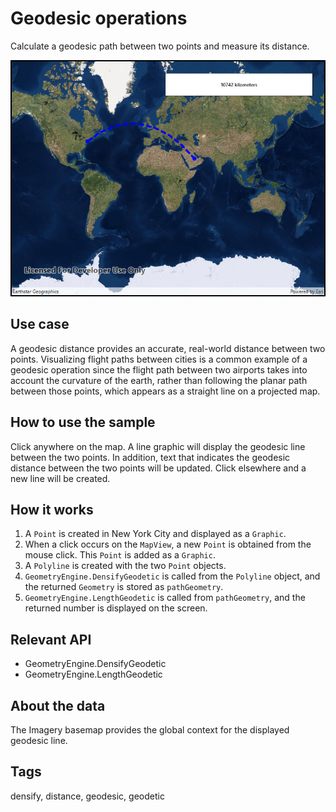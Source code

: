 # Geodesic operations

Calculate a geodesic path between two points and measure its distance.

![Image of geodesic operations](GeodesicOperations.jpg)

## Use case

A geodesic distance provides an accurate, real-world distance between two points. Visualizing flight paths between cities is a common example of a geodesic operation since the flight path between two airports takes into account the curvature of the earth, rather than following the planar path between those points, which appears as a straight line on a projected map.

## How to use the sample

Click anywhere on the map. A line graphic will display the geodesic line between the two points. In addition, text that indicates the geodesic distance between the two points will be updated. Click elsewhere and a new line will be created.

## How it works

1. A `Point` is created in New York City and displayed as a `Graphic`.
2. When a click occurs on the `MapView`, a new `Point` is obtained from the mouse click. This `Point` is added as a `Graphic`.
3. A `Polyline` is created with the two `Point` objects.
4. `GeometryEngine.DensifyGeodetic` is called from the `Polyline` object, and the returned `Geometry` is stored as `pathGeometry`.
5. `GeometryEngine.LengthGeodetic` is called from `pathGeometry`, and the returned number is displayed on the screen.

## Relevant API

* GeometryEngine.DensifyGeodetic
* GeometryEngine.LengthGeodetic

## About the data

The Imagery basemap provides the global context for the displayed geodesic line.

## Tags

densify, distance, geodesic, geodetic
